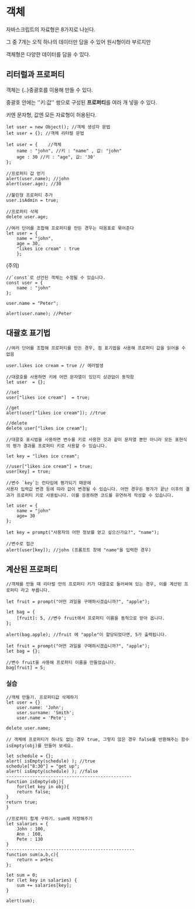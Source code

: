 # 객체

자바스크립트의 자료형은 8가지로 나뉜다. 

그 중 7개는 오직 하나의 데이터만 담을 수 있어 원시형이라 부르지만 

객체형은 다양한 데이터를 담을 수 있다. 



## 리터럴과 프로퍼티

객체는 {..}중괄호를 이용해 만들 수 있다. 

중괄호 안에는 ''키:값'' 쌍으로 구성된 **프로퍼티**를 여러 개 넣을 수 있다. 

키엔 문자형, 값엔 모든 자료형이 허용된다. 



```
let user = new Object(); //객체 생성자 문법
let user = {}; //객체 리터럴 문법
```



```
let user = {	//객체
	name : "john", //키 : "name" , 값: "john"
	age : 30 //키 : "age", 값: '30'
};
```



```
//프로퍼티 값 얻기
alert(user.name); //john
alert(user.age); //30
```



```
//불린형 프로퍼티 추가
user.isAdmin = true;
```



```
//프로퍼티 삭제
delete user.age;
```



```
//여러 단어를 조합해 프로퍼티를 만든 경우는 따옴표로 묶어준다 
let user = {
	name = "john",
	age = 30,
	"likes ice cream" : true
	};
```



(주의)

```
//`const`로 선언된 객체는 수정될 수 있습니다. 
const user = {
	name : "john"
};

user.name = "Peter";

alert(user.name); //Peter
```



## 대괄호 표기법

```
//여러 단어를 조합해 프로퍼티를 만든 경우, 점 표기법을 사용해 프로퍼티 값을 읽어올 수 없음

user.likes ice cream = true // 에러발생
```



```
//대괄호를 사용하면 키에 어떤 문자열이 있던지 상관없이 동작함
let user  = {};

//set
user["likes ice cream"]  = true;

//get
alert(user["likes ice cream"]); //true

//delete
delete user["likes ice cream"];
```



```
//대괄호 표시법을 사용하면 변수를 키로 사용한 것과 같이 문자열 뿐만 아니라 모든 표현식의 평가 결과를 프로퍼티 키로 사용할 수 있습니다. 

let key = "likes ice cream";

//user["likes ice cream"] = true;
user[key] = true;
```



```
//변수 `key`는 런타임에 평가되기 때문에 
사용자 입력값 변경 등에 따라 값이 변경될 수 있습니다. 어떤 경우든 평가가 끝난 이후의 결과가 프로퍼티 키로 사용됩니다. 이를 응용하면 코드를 유연하게 작성할 수 있습니다. 

let user = {
	name = "john"
	age= 30
};

let key = prompt("사용자의 어떤 정보를 얻고 싶으신가요?", "name");

//변수로 접근
alert(user[key]); //john (프롬프트 창에 "name"을 입력한 경우)
```



## 계산된 프로퍼티

```
//객체를 만들 때 리터럴 안의 프로퍼티 키가 대괄호로 둘러싸여 있는 경우, 이를 계산된 프로퍼티 라고 부릅니다. 

let fruit = prompt("어떤 과일을 구매하시겠습니까?", "apple");

let bag = {
	[fruit]: 5, //변수 fruit에서 프로퍼티 이름을 동적으로 받아 옵니다. 
};

alert(bag.apple); //fruit 에 "apple"이 할당되었다면, 5가 출력됩니다. 
```

```;
let fruit = prompt("어떤 과일을 구매하시겠습니까?", "apple");
let bag = {};

//변수 fruit을 사용해 프로퍼티 이름을 만들었습니다. 
bag[fruit] = 5;
```



### 실습

```
//객체 만들기. 프로퍼티값 삭제하기
let user = {}
	user.name: 'John';
	user.surname: 'Smith';
    user.name = 'Pete';

delete user.name;
```



```
// 객체에 프로퍼티가 하나도 없는 경우 true, 그렇지 않은 경우 false를 반환해주는 함수 isEmpty(obj)를 만들어 보세요.

let schedule = {};
alert( isEmpty(schedule) ); //true
schedule["8:30"] = "get up";
alert( isEmpty(schedule) ); //false
------------------------------------------------
function isEmpty(obj){
	for(let key in obj){
	return false;
}
return true;
}
```



```
//프로퍼티 합계 구하기. sum에 저장해주기 
let salaries = {
	John : 100,
	Ann : 160,
	Pete : 130
}
-------------------------------------------------
function sum(a,b,c){
	return = a+b+c
};

let sum = 0;
for (let key in salaries) {
	sum += salaries[key];
}

alert(sum);

```

